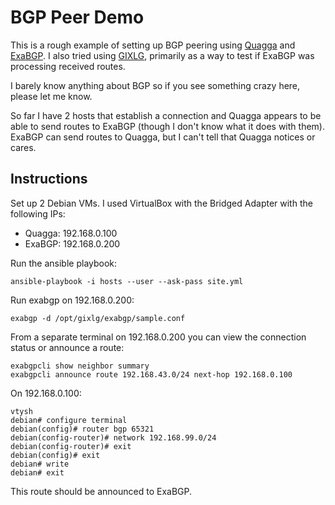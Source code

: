 BGP Peer Demo
=============

This is a rough example of setting up BGP peering using [Quagga](https://www.quagga.net/) and [ExaBGP](https://github.com/Exa-Networks/exabgp). I also tried using [GIXLG](https://github.com/dpiekacz/gixlg), primarily as a way to test if ExaBGP was processing received routes.

I barely know anything about BGP so if you see something crazy here, please let me know.

So far I have 2 hosts that establish a connection and Quagga appears to be able to send routes to ExaBGP (though I don't know what it does with them). ExaBGP can send routes to Quagga, but I can't tell that Quagga notices or cares.

Instructions
------------

Set up 2 Debian VMs. I used VirtualBox with the Bridged Adapter with the following IPs:

* Quagga: 192.168.0.100
* ExaBGP: 192.168.0.200

Run the ansible playbook:

    ansible-playbook -i hosts --user --ask-pass site.yml

Run exabgp on 192.168.0.200:

    exabgp -d /opt/gixlg/exabgp/sample.conf

From a separate terminal on 192.168.0.200 you can view the connection status or announce a route:

    exabgpcli show neighbor summary
    exabgpcli announce route 192.168.43.0/24 next-hop 192.168.0.100


On 192.168.0.100:

    vtysh
    debian# configure terminal
    debian(config)# router bgp 65321
    debian(config-router)# network 192.168.99.0/24
    debian(config-router)# exit
    debian(config)# exit
    debian# write
    debian# exit

This route should be announced to ExaBGP.